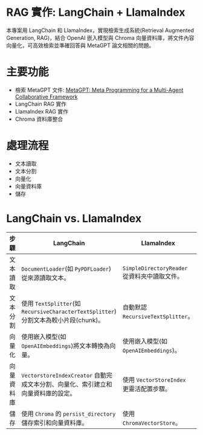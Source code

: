 # RAG 實作: LangChain + LlamaIndex
本專案用 LangChain 和 LlamaIndex，實現檢索生成系統(Retrieval Augmented Generation, RAG)，結合 OpenAI 嵌入模型與 Chroma 向量資料庫，將文件內容向量化，可高效檢索並準確回答與 MetaGPT 論文相關的問題。

# 主要功能
- 檢索 MetaGPT 文件: [MetaGPT: Meta Programming for a Multi-Agent Collaborative Framework](https://arxiv.org/abs/2308.00352)
- LangChain RAG 實作
- LlamaIndex RAG 實作
- Chroma 資料庫整合

# 處理流程
- 文本讀取
- 文本分割
- 向量化
- 向量資料庫
- 儲存

# LangChain vs. LlamaIndex
|步驟|LangChain|LlamaIndex|
|-|-|-|
|文本讀取| `DocumentLoader`(如 `PyPDFLoader`)從來源讀取文本。| `SimpleDirectoryReader` 從資料夾中讀取文件。|
|文本分割| 使用 `TextSplitter`(如`RecursiveCharacterTextSplitter`)分割文本為較小片段(chunk)。| 自動默認 `RecursiveTextSplitter`。|
|向量化| 使用嵌入模型(如`OpenAIEmbeddings`)將文本轉換為向量。| 使用嵌入模型(如`OpenAIEmbeddings`)。|
|向量資料庫| `VectorstoreIndexCreator` 自動完成文本分割、向量化、索引建立和向量資料庫的設定。| 使用 `VectorStoreIndex`　更靈活配置步驟。|
|儲存| 使用 `Chroma` 的 `persist_directory` 儲存索引和向量資料庫。| 使用 `ChromaVectorStore`。|
